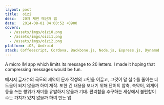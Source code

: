 ```yaml
---
layout: post
title:  oizi
desc:   20자 제한 메신저 앱
date:   2014-08-01 04:00:52 +0900
covers:
  - /assets/imgs/oizi0.png
  - /assets/imgs/oizi1.png
  - /assets/imgs/oizi2.png
platform: iOS, Android
stack: Coffeescript, Cordova, Backbone.js, Node.js, Express.js, DynamoDB, Redis, Opsworks, EC2 
---
```

A micro IM app which limits its message to 20 letters. I made it hoping that compressing messages would be fun.

메시지 글자수의 극도의 제약이 문자 작성의 고민을 이끌고, 그것이 말 실수를 줄이는 데 도움이 되지 않을까 하여 제작. 또한 긴 내용을 보내기 위해 단어의 압축, 축약어, 외계어 등을 쓰는 행위가 재미를 유발하지 않을까 기대. 편리함을 추구하는 세상에서 불편함이 주는 가치가 있지 않을까 하여 만든 앱

